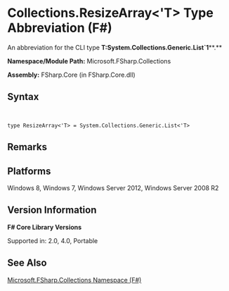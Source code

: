 # Collections.ResizeArray<'T> Type Abbreviation (F#)

An abbreviation for the CLI type **T:System.Collections.Generic.List&#96;1****.**

**Namespace/Module Path:** Microsoft.FSharp.Collections

**Assembly:** FSharp.Core (in FSharp.Core.dll)


## Syntax


```


type ResizeArray<'T> = System.Collections.Generic.List<'T>

```



## Remarks

## Platforms
Windows 8, Windows 7, Windows Server 2012, Windows Server 2008 R2


## Version Information
**F# Core Library Versions**

Supported in: 2.0, 4.0, Portable




## See Also
[Microsoft.FSharp.Collections Namespace &#40;F&#35;&#41;](Microsoft.FSharp.Collections-Namespace-%28FSharp%29.md)

